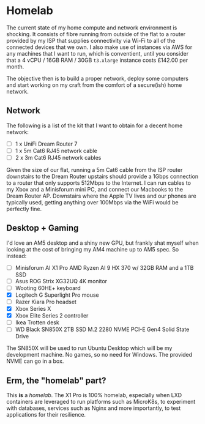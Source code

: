 # Homelab

The current state of my home compute and network environment is shocking. It consists of fibre
running from outside of the flat to a router provided by my ISP that supplies connectivity via
Wi-Fi to all of the connected devices that we own. I also make use of instances via AWS for 
any machines that I want to run, which is conventient, until you consider that a 4 vCPU / 
16GB RAM / 30GB `t3.xlarge` instance costs £142.00 per month.

The objective then is to build a proper network, deploy some computers and start working on
my craft from the comfort of a secure(ish) home network.

## Network

The following is a list of the kit that I want to obtain for a decent home network:

- [ ] 1 x UniFi Dream Router 7
- [ ] 1 x 5m Cat6 RJ45 network cable
- [ ] 2 x 3m Cat6 RJ45 network cables

Given the size of our flat, running a 5m Cat6 cable from the ISP router downstairs to the
Dream Router upstairs should provide a 1Gbps connection to a router that only supports
512Mbps to the Internet. I can run cables to my Xbox and a Minisforum mini PC, and connect
our Macbooks to the Dream Router AP. Downstairs where the Apple TV lives and our phones
are typically used, getting anything over 100Mbps via the WiFi would be perfectly fine.

## Desktop + Gaming

I'd love an AM5 desktop and a shiny new GPU, but frankly shat myself when looking at the 
cost of bringing my AM4 machine up to AM5 spec. So instead:

- [ ] Minisforum AI X1 Pro AMD Ryzen AI 9 HX 370 w/ 32GB RAM and a 1TB SSD
- [ ] Asus ROG Strix XG32UQ 4K monitor
- [ ] Wooting 60HE+ keyboard
- [x] Logitech G Superlight Pro mouse
- [ ] Razer Kiara Pro headset
- [x] Xbox Series X
- [x] Xbox Elite Series 2 controller
- [ ] Ikea Trotten desk
- [ ] WD Black SN850X 2TB SSD M.2 2280 NVME PCI-E Gen4 Solid State Drive

The SN850X will be used to run Ubuntu Desktop which will be my development machine. No
games, so no need for Windows. The provided NVME can go in a box.

## Erm, the "homelab" part?

This **is** a *homelab*. The X1 Pro is 100% homelab, especially when LXD containers are
leveraged to run platforms such as MicroK8s, to experiment with databases, services such
as Nginx and more importantly, to test applications for their resilience.